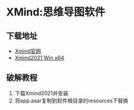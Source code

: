 # XMind:思维导图软件
## 下载地址
- [Xmind官网](https://xmind.cn/)
- [Xmind2021 Win x64](https://dl3.xmind.cn/XMind-for-Windows-64bit-11.1.2-202111071931.exe)

## 破解教程
1. 下载Xmind2021并安装
2. 将app.asar复制到软件根目录的resources下替换